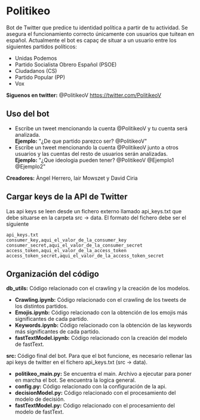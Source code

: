# Politikeo
Bot de Twitter que predice tu identidad política a partir de tu actividad. Se asegura el funcionamiento correcto únicamente con usuarios que tuitean en español. Actualmente el bot es capaç de situar a un usuario entre los siguientes partidos políticos:
- Unidas Podemos
- Partido Socialista Obrero Español (PSOE)
- Ciudadanos (CS)
- Partido Popular (PP)
- Vox

**Siguenos en twitter:** @PolitikeoV https://twitter.com/PolitikeoV

## Uso del bot
- Escribe un tweet mencionando la cuenta @PolitikeoV y tu cuenta será analizada.<br>
**Ejemplo:** "¿De que partido parezco ser? @PolitikeoV"
- Escribe un tweet mencionando la cuenta @PolitikeoV junto a otros usuarios y las cuentas del resto de usuarios serán analizadas.<br>
**Ejemplo:** "¿Que ideologia pueden tener? @PolitikeoV @Ejemplo1 @Ejemplo2"

**Creadores:** Àngel Herrero, Iair Mowszet y David Ciria

## Cargar keys de la API de Twitter

Las api keys se leen desde un fichero externo llamado api_keys.txt que debe situarse en la carpeta src → data. El formato del fichero debe ser el siguiente
~~~
api_keys.txt
consumer_key,aqui_el_valor_de_la_consumer_key
consumer_secret,aqui_el_valor_de_la_consumer_secret
access_token,aqui_el_valor_de_la_access_token
access_token_secret,aqui_el_valor_de_la_access_token_secret
~~~

## Organización del código

**db_utils:** Código relacionado con el crawling y la creación de los modelos.
  - **Crawling.ipynb:** Código relacionado con el crawling de los tweets de los distintos partidos.
  - **Emojis.ipynb:** Código relacionado con la obtención de los emojis más significantes de cada partido.
  - **Keywords.ipynb:** Código relacionado con la obtención de las keywords más significantes de cada partido.
  - **fastTextModel.ipynb:** Código relacionado con la creación del modelo de fastText.
  
**src:** Código final del bot. Para que el bot funcione, es necesario rellenar las api keys de twitter en el fichero api_keys.txt (src → data).
  - **politikeo_main.py:** Se encuentra el main. Archivo a ejecutar para poner en marcha el bot. Se encuentra la logica general.
  - **config.py:** Código relacionado con la configuración de la api.
  - **decisionModel.py:** Código relacionado con el procesamiento del modelo de decisión.
  - **fastTextModel.py:** Código relacionado con el procesamiento del modelo de fastText.
